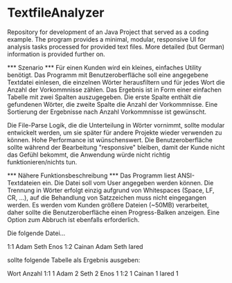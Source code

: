 # TextfileAnalyzer

Repository for development of an Java Project that served as a coding example.
The program provides a minimal, modular, responsive UI for analysis tasks processed for provided text files.
More detailed (but German) information is provided further on.

*** Szenario ***
Für einen Kunden wird ein kleines, einfaches Utility benötigt. Das Programm mit
Benutzeroberfläche soll eine angegebene Textdatei einlesen, die einzelnen
Wörter herausfiltern und für jedes Wort die Anzahl der Vorkommnisse zählen. Das
Ergebnis ist in Form einer einfachen Tabelle mit zwei Spalten auszugegeben.
Die erste Spalte enthält die gefundenen Wörter, die zweite Spalte die Anzahl der
Vorkommnisse. Eine Sortierung der Ergebnisse nach Anzahl Vorkommnisse ist gewünscht.

Die File-Parse Logik, die die Unterteilung in Wörter vornimmt, sollte 
modular entwickelt werden, um sie später für andere Projekte wieder verwenden zu 
können. Hohe Performance ist wünschenswert. Die Benutzeroberfläche sollte während 
der Bearbeitung "responsive" bleiben, damit der Kunde nicht das Gefühl bekommt, die
Anwendung würde nicht richtig funktionieren/nichts tun. 

*** Nähere Funktionsbeschreibung ***
Das Programm liest ANSI-Textdateien ein. Die Datei soll vom User angegeben
werden können. Die Trennung in Wörter erfolgt einzig aufgrund von Whitespaces (Space,
LF, CR, ...), auf die Behandlung von Satzzeichen muss nicht eingegangen werden.
Es werden vom Kunden größere Dateien (~50MB) verarbeitet, daher
sollte die Benutzeroberfläche einen Progress-Balken anzeigen. Eine Option zum
Abbruch ist ebenfalls erforderlich.

Die folgende Datei...

1:1 Adam Seth Enos
1:2 Cainan Adam Seth Iared

sollte folgende Tabelle als Ergebnis ausgeben:

Wort		Anzahl
1:1		  1
Adam		2
Seth		2
Enos		1
1:2		  1
Cainan	1
Iared		1
